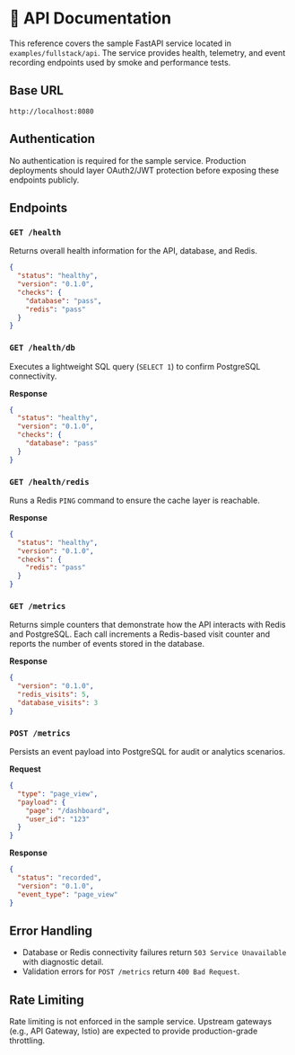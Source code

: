 # 🔗 API Documentation

This reference covers the sample FastAPI service located in `examples/fullstack/api`. The service
provides health, telemetry, and event recording endpoints used by smoke and performance tests.

## Base URL

```
http://localhost:8080
```

## Authentication

No authentication is required for the sample service. Production deployments should layer OAuth2/JWT
protection before exposing these endpoints publicly.

## Endpoints

### `GET /health`
Returns overall health information for the API, database, and Redis.

```json
{
  "status": "healthy",
  "version": "0.1.0",
  "checks": {
    "database": "pass",
    "redis": "pass"
  }
}
```

### `GET /health/db`
Executes a lightweight SQL query (`SELECT 1`) to confirm PostgreSQL connectivity.

**Response**
```json
{
  "status": "healthy",
  "version": "0.1.0",
  "checks": {
    "database": "pass"
  }
}
```

### `GET /health/redis`
Runs a Redis `PING` command to ensure the cache layer is reachable.

**Response**
```json
{
  "status": "healthy",
  "version": "0.1.0",
  "checks": {
    "redis": "pass"
  }
}
```

### `GET /metrics`
Returns simple counters that demonstrate how the API interacts with Redis and PostgreSQL. Each call
increments a Redis-based visit counter and reports the number of events stored in the database.

**Response**
```json
{
  "version": "0.1.0",
  "redis_visits": 5,
  "database_visits": 3
}
```

### `POST /metrics`
Persists an event payload into PostgreSQL for audit or analytics scenarios.

**Request**
```json
{
  "type": "page_view",
  "payload": {
    "page": "/dashboard",
    "user_id": "123"
  }
}
```

**Response**
```json
{
  "status": "recorded",
  "version": "0.1.0",
  "event_type": "page_view"
}
```

## Error Handling
- Database or Redis connectivity failures return `503 Service Unavailable` with diagnostic detail.
- Validation errors for `POST /metrics` return `400 Bad Request`.

## Rate Limiting
Rate limiting is not enforced in the sample service. Upstream gateways (e.g., API Gateway, Istio) are
expected to provide production-grade throttling.
